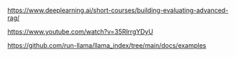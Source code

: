 https://www.deeplearning.ai/short-courses/building-evaluating-advanced-rag/  

https://www.youtube.com/watch?v=35RlrrgYDyU  

https://github.com/run-llama/llama_index/tree/main/docs/examples  
